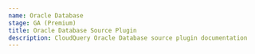 ```yaml
---
name: Oracle Database
stage: GA (Premium)
title: Oracle Database Source Plugin
description: CloudQuery Oracle Database source plugin documentation
---
```


